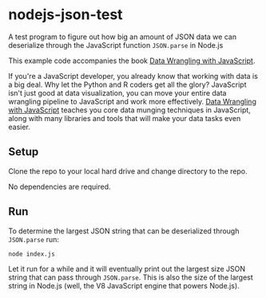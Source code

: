 # nodejs-json-test

A test program to figure out how big an amount of JSON data we can deserialize through the JavaScript function `JSON.parse` in Node.js

This example code accompanies the book [Data Wrangling with JavaScript](http://bit.ly/2t2cJu2).

If you're a JavaScript developer, you already know that working with data is a big deal. Why let the Python and R coders get all the glory? JavaScript isn't just good at data visualization, you can move your entire data wrangling pipeline to JavaScript and work more effectively. [Data Wrangling with JavaScript](http://bit.ly/2t2cJu2) teaches you core data munging techniques in JavaScript, along with many libraries and tools that will make your data tasks even easier.

## Setup

Clone the repo to your local hard drive and change directory to the repo.

No dependencies are required.

## Run

To determine the largest JSON string that can be deserialized through `JSON.parse` run:

    node index.js

Let it run for a while and it will eventually print out the largest size JSON string that can pass through `JSON.parse`. This is also the size of the largest string in Node.js (well, the V8 JavaScript engine that powers Node.js).